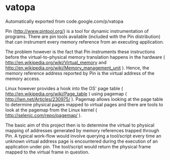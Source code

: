 # vatopa
Automatically exported from code.google.com/p/vatopa

Pin (http://www.pintool.org/) is a tool for dynamic instrumentation of programs. There are pin tools available (included with the Pin distribution) that can instrument every memory reference from an executing application.

The problem however is the fact that Pin instruments these instructions before the virtual-to-physical memory translation happens in the hardware ( http://en.wikipedia.org/wiki/Virtual_memory and http://en.wikipedia.org/wiki/Memory_management_unit ). Hence, the memory reference address reported by Pin is the virtual address of the memory access.

Linux however provides a hook into the OS' page table ( http://en.wikipedia.org/wiki/Page_table ) using pagemap ( http://lwn.net/Articles/230975/ ). Pagemap allows looking at the page table to determine physical pages mapped to virtual pages and there are tools to look at the pagemap from the Linux kernel ( http://selenic.com/repo/pagemap/ ).

The basic aim of this project then is to determine the virtual to physical mapping of addresses generated by memory references trapped through Pin. A typical work-flow would involve querying a tool/script every time an unknown virtual address page is encountered during the execution of an application under pin. The tool/script would return the physical frame mapped to the virtual frame in question.

